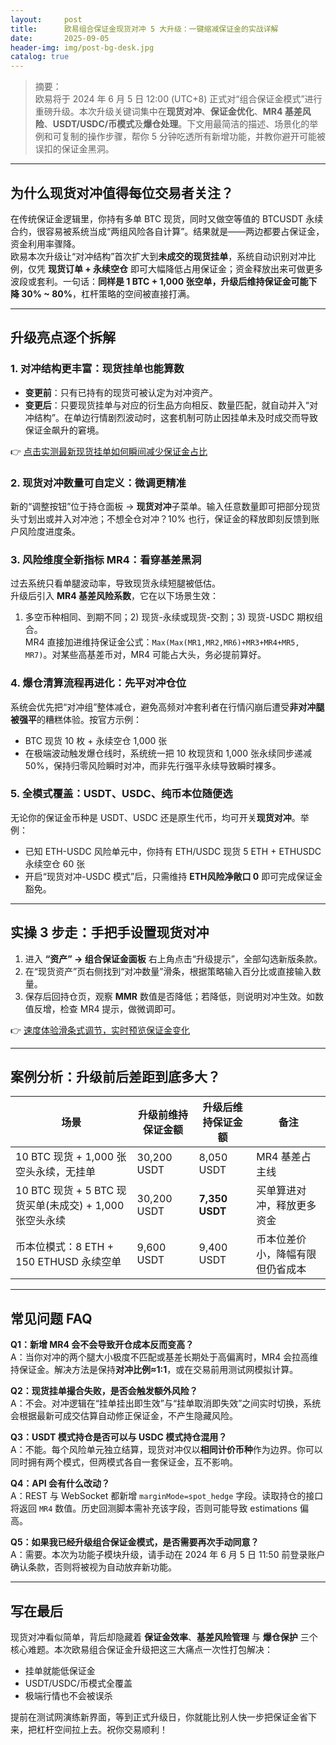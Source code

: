 ```yaml
---
layout:     post
title:      欧易组合保证金现货对冲 5 大升级：一键缩减保证金的实战详解
date:       2025-09-05
header-img: img/post-bg-desk.jpg
catalog: true
---
```


> 摘要：  
> 欧易将于 2024 年 6 月 5 日 12:00 (UTC+8) 正式对“组合保证金模式”进行重磅升级。本次升级关键词集中在**现货对冲**、**保证金优化**、**MR4 基差风险**、**USDT/USDC/币模式**及**爆仓处理**。下文用最简洁的描述、场景化的举例和可复制的操作步骤，帮你 5 分钟吃透所有新增功能，并教你避开可能被误扣的保证金黑洞。

---

## 为什么现货对冲值得每位交易者关注？

在传统保证金逻辑里，你持有多单 BTC 现货，同时又做空等值的 BTCUSDT 永续合约，很容易被系统当成“两组风险各自计算”。结果就是——两边都要占保证金，资金利用率骤降。  
欧易本次升级让“对冲结构”首次扩大到**未成交的现货挂单**，系统自动识别对冲比例，仅凭 **现货订单 + 永续空仓** 即可大幅降低占用保证金；资金释放出来可做更多波段或套利。一句话：**同样是 1 BTC + 1,000 张空单，升级后维持保证金可能下降 30% ~ 80%**，杠杆策略的空间被直接打满。

---

## 升级亮点逐个拆解

### 1. 对冲结构更丰富：现货挂单也能算数
- **变更前**：只有已持有的现货可被认定为对冲资产。  
- **变更后**：只要现货挂单与对应的衍生品方向相反、数量匹配，就自动并入“对冲结构”。在单边行情剧烈波动时，这套机制可防止因挂单未及时成交而导致保证金飙升的窘境。

👉 [点击实测最新现货挂单如何瞬间减少保证金占比](https://okxdog.com/)

### 2. 现货对冲数量可自定义：微调更精准
新的“调整按钮”位于持仓面板 → **现货对冲**子菜单。输入任意数量即可把部分现货头寸划出或并入对冲池；不想全仓对冲？10% 也行，保证金的释放即刻反馈到账户风险度进度条。

### 3. 风险维度全新指标 MR4：看穿基差黑洞
过去系统只看单腿波动率，导致现货永续短腿被低估。  
升级后引入 **MR4 基差风险系数**，它在以下场景生效：  
1) 多空币种相同、到期不同；2) 现货-永续或现货-交割；3) 现货-USDC 期权组合。  
MR4 直接加进维持保证金公式：`Max(Max(MR1,MR2,MR6)+MR3+MR4+MR5, MR7)`。对某些高基差币对，MR4 可能占大头，务必提前算好。

### 4. 爆仓清算流程再进化：先平对冲仓位
系统会优先把“对冲组”整体减仓，避免高频对冲套利者在行情闪崩后遭受**非对冲腿被强平**的糟糕体验。按官方示例：  
- BTC 现货 10 枚 + 永续空仓 1,000 张  
- 在极端波动触发爆仓线时，系统统一把 10 枚现货和 1,000 张永续同步递减 50%，保持归零风险瞬时对冲，而非先行强平永续导致瞬时裸多。

### 5. 全模式覆盖：USDT、USDC、纯币本位随便选  
无论你的保证金币种是 USDT、USDC 还是原生代币，均可开关**现货对冲**。举例：  
- 已知 ETH-USDC 风险单元中，你持有 ETH/USDC 现货 5 ETH + ETHUSDC 永续空仓 60 张  
- 开启“现货对冲-USDC 模式”后，只需维持 **ETH风险净敞口 0** 即可完成保证金豁免。

---

## 实操 3 步走：手把手设置现货对冲

1. 进入 **“资产” → 组合保证金面板** 右上角点击“升级提示”，全部勾选新版条款。  
2. 在“现货资产”页右侧找到“对冲数量”滑条，根据策略输入百分比或直接输入数量。  
3. 保存后回持仓页，观察 **MMR** 数值是否降低；若降低，则说明对冲生效。如数值反增，检查 MR4 提示，做微调即可。

👉 [速度体验滑条式调节，实时预览保证金变化](https://okxdog.com/)

---

## 案例分析：升级前后差距到底多大？

| 场景 | 升级前维持保证金额 | 升级后维持保证金额 | 备注 |
| --- | --- | --- | --- |
| 10 BTC 现货 + 1,000 张空头永续，无挂单 | 30,200 USDT | 8,050 USDT | MR4 基差占主线 |
| 10 BTC 现货 + 5 BTC 现货买单(未成交) + 1,000 张空头永续 | 30,200 USDT | **7,350 USDT** | 买单算进对冲，释放更多资金 |
| 币本位模式：8 ETH + 150 ETHUSD 永续空单 | 9,600 USDT | 9,400 USDT | 币本位差价小，降幅有限但仍省成本 |

---

## 常见问题 FAQ

**Q1：新增 MR4 会不会导致开仓成本反而变高？**  
A：当你对冲的两个腿大小极度不匹配或基差长期处于高偏离时，MR4 会拉高维持保证金。解决方法是保持**对冲比例≈1:1**，或在交易前用测试网模拟计算。

**Q2：现货挂单撮合失败，是否会触发额外风险？**  
A：不会。对冲逻辑在“挂单挂出即生效”与“挂单取消即失效”之间实时切换，系统会根据最新可成交估算自动修正保证金，不产生隐藏风险。

**Q3：USDT 模式持仓是否可以与 USDC 模式持仓混用？**  
A：不能。每个风险单元独立结算，现货对冲仅以**相同计价币种**作为边界。你可以同时拥有两个模式，但两模式各自一套保证金，互不影响。

**Q4：API 会有什么改动？**  
A：REST 与 WebSocket 都新增 `marginMode=spot_hedge` 字段。读取持仓的接口将返回 `MR4` 数值。历史回测脚本需补充该字段，否则可能导致 estimations 偏高。

**Q5：如果我已经升级组合保证金模式，是否需要再次手动同意？**  
A：需要。本次为功能子模块升级，请手动在 2024 年 6 月 5 日 11:50 前登录账户确认条款，否则将被视为自动放弃新功能。

---

## 写在最后

现货对冲看似简单，背后却隐藏着 **保证金效率**、**基差风险管理** 与 **爆仓保护** 三个核心难题。本次欧易组合保证金升级把这三大痛点一次性打包解决：  
- 挂单就能低保证金  
- USDT/USDC/币模式全覆盖  
- 极端行情也不会被误杀  

提前在测试网演练新界面，等到正式升级日，你就能比别人快一步把保证金省下来，把杠杆空间拉上去。祝你交易顺利！